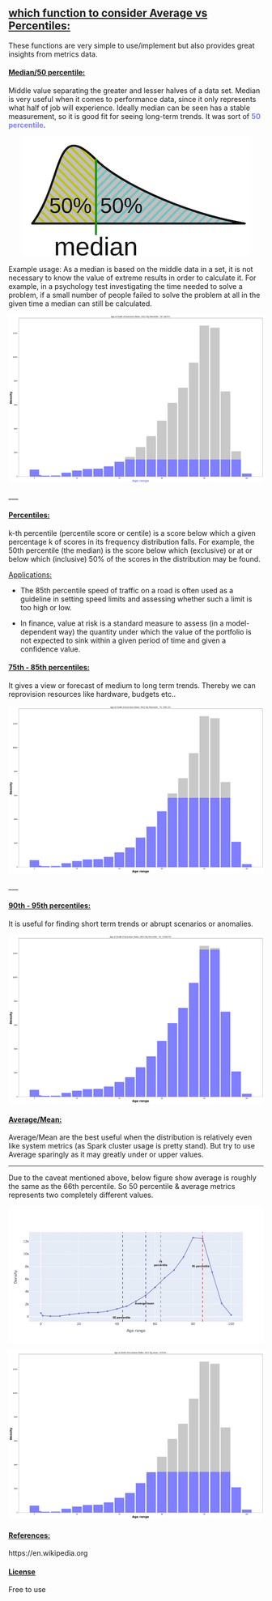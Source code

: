 <h2><ins>which function to consider Average vs Percentiles:</ins></h2>
These functions are very simple to use/implement but also provides great insights from metrics data.

<h4><ins>Median/50 percentile:</ins></h4>
Middle value separating the greater and lesser halves of a data set. Median is very useful when it comes to 
performance data, since it only represents what half of job will experience. Ideally median can be seen has a stable 
measurement, so it is good fit for seeing long-term trends. It was sort of <b><span style="color:#7F7FFF;">50 percentile</span></b>.

<p align="center">
<img src="docs/images/median.png" />
</p>

Example usage:
As a median is based on the middle data in a set, it is not necessary to know the value of extreme results in order to 
calculate it. For example, in a psychology test investigating the time needed to solve a problem, if a small number of 
people failed to solve the problem at all in the given time a median can still be calculated.

<p align="center">
<img src="docs/images/calculate_by_percentile_50.png" />
</p>
___

<h4><ins>Percentiles:</ins></h4>
k-th percentile (percentile score or centile) is a score below which a given percentage k of scores in its frequency 
distribution falls. For example, the 50th percentile (the median) is the score below which (exclusive) or at or below 
which (inclusive) 50% of the scores in the distribution may be found.


<ins>Applications:</ins>
* The 85th percentile speed of traffic on a road is often used as a guideline in setting speed limits and assessing 
whether such a limit is too high or low.

* In finance, value at risk is a standard measure to assess (in a model-dependent way) the quantity under which the value 
of the portfolio is not expected to sink within a given period of time and given a confidence value.

<h4><ins>75th - 85th percentiles:</ins></h4>
It gives a view or forecast of medium to long term trends. Thereby we can reprovision resources like hardware, budgets etc..

<p align="center">
<img src="docs/images/calculate_by_percentile_75.png" />
</p>
___
<h4><ins>90th - 95th percentiles:</ins></h4>
It is useful for finding short term trends or abrupt scenarios or anomalies.

<p align="center">
<img src="docs/images/calculate_by_percentile_95.png" />
</p>

<h4><ins>Average/Mean:</ins></h4>
Average/Mean are the best useful when the distribution is relatively even like system metrics (as Spark cluster usage is 
pretty stand). But try to use Average sparingly as it may greatly under or upper values.

___

Due to the caveat mentioned above, below figure show average is roughly the same as the 66th percentile.
So 50 percentile & average metrics represents two completely different values.

<p align="center">
<img src="docs/images/percentiles_vs_avg.jpg" />
</p>
<p align="center">
<img src="docs/images/calculated_by_mean.png" />
</p>

<h4><ins>References:</ins></h4>
https://en.wikipedia.org

<h4><ins>License</ins></h4>
Free to use


